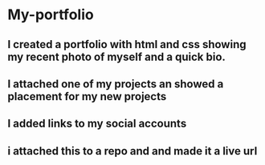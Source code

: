 # My-portfolio

## I created a portfolio with html and css showing my recent photo of myself and a quick bio.

## I attached one of my projects an showed a placement for my new projects

## I added links to my social accounts 

## i attached this to a repo and and made it a live url